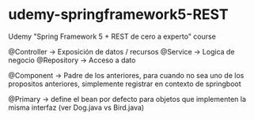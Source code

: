 # udemy-springframework5-REST
Udemy "Spring Framework 5 + REST de cero a experto" course

@Controller -> Exposición de datos / recursos
@Service -> Logica de negocio
@Repository -> Acceso a dato

@Component -> Padre de los anteriores, para cuando no sea uno de los propositos anteriores, simplemente registrar en contexto de springboot

@Primary -> define el bean por defecto para objetos que implementen la misma interfaz (ver Dog.java vs Bird.java)
